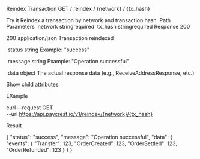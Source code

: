 Reindex Transaction
GET
/
reindex
/
{network}
/
{tx_hash}

Try it
Reindex a transaction by network and transaction hash.
Path Parameters
​
network
stringrequired
​
tx_hash
stringrequired
Response
200

200
application/json
Transaction reindexed

​
status
string
Example:
"success"

​
message
string
Example:
"Operation successful"

​
data
object
The actual response data (e.g., ReceiveAddressResponse, etc.)

Show child attributes


EXample 

curl --request GET \
  --url https://api.paycrest.io/v1/reindex/{network}/{tx_hash}

Result

{
  "status": "success",
  "message": "Operation successful",
  "data": {
    "events": {
      "Transfer": 123,
      "OrderCreated": 123,
      "OrderSettled": 123,
      "OrderRefunded": 123
    }
  }
}